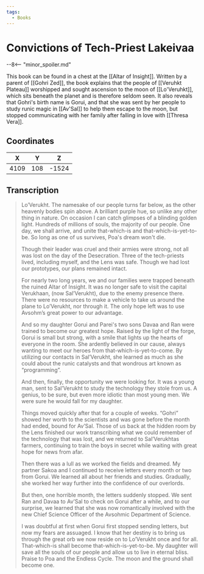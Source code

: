 ```yaml
---
tags:
  - Books
---
```

# Convictions of Tech-Priest Lakeivaa

--8<-- "minor_spoiler.md"

This book can be found in a chest at the [[Altar of Insight]]. Written by a parent of [[Gohri Zed]], the book explains that the people of [[Veruhkt Plateau]] worshipped and sought ascension to the moon of [[Lo'Veruhkt]], which sits beneath the planet and is therefore seldom seen. It also reveals that Gohri's birth name is Gorui, and that she was sent by her people to study runic magic in [[Av'Sal]] to help them escape to the moon, but stopped communicating with her family after falling in love with [[Thresa Vera]].

## Coordinates
| **X** | **Y** | **Z** |
| :---: | :---: | :---: |
| 4109  |  108  | -1524 |

## Transcription
> Lo’Verukht. The namesake of our people turns far below, as the other heavenly bodies spin above. A brilliant purple hue, so unlike any other thing in nature. On occasion I can catch glimpses of a blinding golden light. Hundreds of millions of souls, the majority of our people. One day, we shall arrive, and unite that-which-is and that-which-is-yet-to-be. So long as one of us survives, Poa's dream won't die.
>
> Though their leader was cruel and their armies were strong, not all was lost on the day of the Desecration. Three of the tech-priests lived, including myself, and the Lens was safe. Though we had lost our prototypes, our plans remained intact.
>
> For nearly two long years, we and our families were trapped beneath the ruined Altar of Insight. It was no longer safe to visit the capital Verukhaan, (now Sal’Verukht), due to the enemy presence there. There were no resources to make a vehicle to take us around the plane to Lo’Verukht, nor through it. The only hope left was to use Avsohm’s great power to our advantage.
>
> And so my daughter Gorui and Parei's two sons Davaa and Ran were trained to become our greatest hope. Raised by the light of the forge, Gorui is small but strong, with a smile that lights up the hearts of everyone in the room. She ardently believed in our cause, always wanting to meet our heroes from that-which-is-yet-to-come. By utilizing our contacts in Sal’Verukht, she learned as much as she could about the runic catalysts and that wondrous art known as “programming”.
>
> And then, finally, the opportunity we were looking for. It was a young man, sent to Sal’Verukht to study the technology they stole from us. A genius, to be sure, but even more idiotic than most young men. We were sure he would fall for my daughter.
>
> Things moved quickly after that for a couple of weeks. “Gohri” showed her worth to the scientists and was gone before the month had ended, bound for Av’Sal. Those of us back at the hidden room by the Lens finished our work transcribing what we could remember of the technology that was lost, and we returned to Sal’Verukhtas farmers, continuing to train the boys in secret while waiting with great hope for news from afar.
>
> Then there was a lull as we worked the fields and dreamed. My partner Sakoa and I continued to receive letters every month or two from Gorui. We learned all about her friends and studies.
Gradually, she worked her way further into the confidence of our overlords.
>
> But then, one horrible month, the letters suddenly stopped. We sent Ran and Davaa to Av’Sal to check on Gorui after a while, and to our surprise, we learned that she was now romantically
involved with the new Chief Science Officer of the Avsohmic Department of Science.
>
> I was doubtful at first when Gorui first stopped sending letters, but now my fears are assuaged. I know that her destiny is to bring us through the great orb we now reside on to Lo’Verukht once and for all. That-which-is shall become that-which-is-yet-to-be. My daughter will save all the souls of our people and allow us to live in eternal bliss. Praise to Poa and the Endless Cycle. The moon and the ground shall become one.
